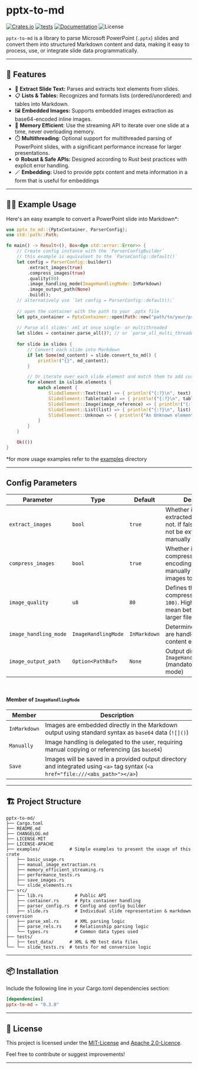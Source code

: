 ﻿# pptx-to-md

[![Crates.io](https://img.shields.io/crates/v/pptx-to-md.svg)](https://crates.io/crates/pptx-to-md)
[![tests](https://github.com/nilskruthoff/pptx-parser/actions/workflows/rust.yml/badge.svg)](https://github.com/nilskruthoff/pptx-parser/actions/workflows/rust.yml)
[![Documentation](https://docs.rs/pptx-to-md/badge.svg)](https://docs.rs/pptx-to-md)
![License](https://img.shields.io/crates/l/pptx-to-md.svg)

`pptx-to-md` is a library to parse Microsoft PowerPoint (`.pptx`) slides and convert them into structured Markdown content and data, making it easy to process, use, or integrate slide data programmatically.

---

## 🚀 Features

- 📄 **Extract Slide Text:** Parses and extracts text elements from slides.
- 📋 **Lists & Tables:** Recognizes and formats lists (ordered/unordered) and tables into Markdown.
- 🖼️ **Embedded Images:** Supports embedded images extraction as base64-encoded inline images.
- 💾 **Memory Efficient**: Use the streaming API to iterate over one slide at a time, never overloading memory.
- ⏱️ **Multithreading**: Optional support for multithreaded parsing of PowerPoint slides, with a significant performance increase for larger presentations.
- ⚙️ **Robust & Safe APIs:** Designed according to Rust best practices with explicit error handling.
- 🪄 **Embedding:** Used to provide pptx content and meta information in a form that is useful for embeddings
---

## 👨‍💻 Example Usage

Here's an easy example to convert a PowerPoint slide into Markdown*:

```rust
use pptx_to_md::{PptxContainer, ParserConfig};
use std::path::Path;

fn main() -> Result<(), Box<dyn std::error::Error>> {
    // Create config instance with the `ParserConfigBuilder` 
    // this example is equivalent to the `ParseConfig::default()`
    let config = ParserConfig::builder()
        .extract_images(true)
        .compress_images(true)
        .quality(80)
        .image_handling_mode(ImageHandlingMode::InMarkdown)
        .image_output_path(None)
        .build();
    // alternatively use `let config = ParserConfig::default();`
    
    // open the container with the path to your .pptx file
    let pptx_container = PptxContainer::open(Path::new("path/to/your/presentation.pptx"), config)?;
    
    // Parse all slides' xml at once single- or multithreaded
    let slides = container.parse_all()?; // or `parse_all_multi_threaded()?`
    
    for slide in slides {
        // Convert each slide into Markdown
        if let Some(md_content) = slide.convert_to_md() {
            println!("{}", md_content);
        }

        // Or iterate over each slide element and match them to add custom logic
        for element in &slide.elements {
            match element {
                SlideElement::Text(text) => { println!("{:?}\n", text) }
                SlideElement::Table(table) => { println!("{:?}\n", table) }
                SlideElement::Image(image_reference) => { println!("{:?}\n", image_reference) }
                SlideElement::List(list) => { println!("{:?}\n", list) }
                SlideElement::Unknown => { println!("An Unknown element was found.\n") }
            }
        }
    }

    Ok(())
}
```

*for more usage examples refer to the [examples](https://github.com/nilskruthoff/pptx-parser/tree/master/examples) directory

---

## Config Parameters

| Parameter              | Type                  | Default       | Description                                                                                               |
|------------------------|-----------------------|---------------|-----------------------------------------------------------------------------------------------------------|
| `extract_images`       | `bool`                | `true`        | Whether images are extracted from slides or not. If false, images can not be extracted manually either.   |
| `compress_images`      | `bool`                | `true`        | Whether images are compressed before encoding or not. Effects manually extracted images too.              |
| `image_quality`        | `u8`                  | `80`          | Defines the image compression quality `(0-100)`. Higher values mean better quality but larger file sizes. |
| `image_handling_mode`  | `ImageHandlingMode`   | `InMarkdown`  | Determines how images are handled during content export                                                   |
| `image_output_path`    | `Option<PathBuf>`     | `None`        | Output directory path for `ImageHandlingMode::Save` (mandatory for saving mode)                           |

<br/>

#### Member of `ImageHandlingMode`
| Member        | Description                                                                                                                     |
|---------------|---------------------------------------------------------------------------------------------------------------------------------|
| `InMarkdown`  | Images are embedded directly in the Markdown output using standard syntax as `base64` data (`![]()`)                            |            
| `Manually`    | Image handling is delegated to the user, requiring manual copying or referencing (as `base64`)                                  |
| `Save`        | Images will be saved in a provided output directory and integrated using `<a>` tag syntax (`<a href="file:///<abs_path>"></a>`) |            

---

## 🏗 Project Structure
```
pptx-to-md/
├── Cargo.toml
├── README.md
├── CHANGELOG.md
├── LICENSE-MIT
├── LICENSE-APACHE
├── examples/           # Simple examples to present the usage of this crate
│   ├── basic_usage.rs
│   ├── manual_image_extraction.rs
│   ├── memory_efficient_streaming.rs
│   ├── performance_tests.rs
│   ├── save_images.rs
│   └── slide_elements.rs
├── src/
│   ├── lib.rs            # Public API
│   ├── container.rs      # Pptx container handling
│   ├── parser_config.rs  # Config and config builder
│   ├── slide.rs          # Individual slide representation & markdown conversion
│   ├── parse_xml.rs      # XML parsing logic
│   ├── parse_rels.rs     # Relationship parsing logic
│   └── types.rs          # Common data types used
├── tests/
│   ├── test_data/      # XML & MD test data files
└── └── slide_tests.rs  # tests for md conversion logic
```

---

## 📦 Installation

Include the following line in your Cargo.toml dependencies section:

```toml
[dependencies]
pptx-to-md = "0.3.0"
```

---

## 📜 License
This project is licensed under the [MIT-License](https://github.com/nilskruthoff/pptx-parser/blob/master/LICENCE-MIT)
and [Apache 2.0-Licence](https://github.com/nilskruthoff/pptx-parser/blob/master/LICENSE-APACHE).

Feel free to contribute or suggest improvements!

---